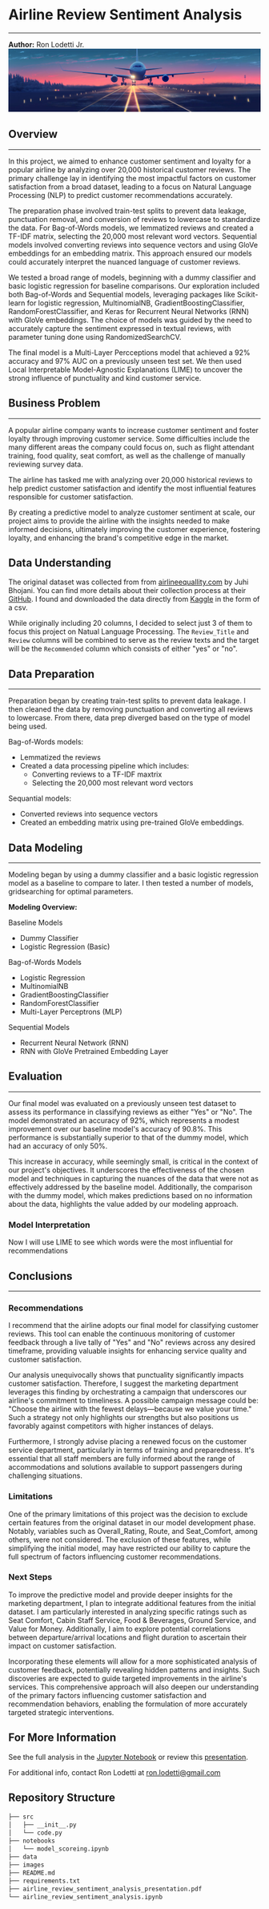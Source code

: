 # Airline Review Sentiment Analysis
***
**Author:** Ron Lodetti Jr.
![airplane](images/aipromptsmaker_com_free_social_media_banners_by_webartgallery_dfyynow-pre.jpg)

## Overview
***
In this project, we aimed to enhance customer sentiment and loyalty for a popular airline by analyzing over 20,000 historical customer reviews. The primary challenge lay in identifying the most impactful factors on customer satisfaction from a broad dataset, leading to a focus on Natural Language Processing (NLP) to predict customer recommendations accurately.

The preparation phase involved train-test splits to prevent data leakage, punctuation removal, and conversion of reviews to lowercase to standardize the data. For Bag-of-Words models, we lemmatized reviews and created a TF-IDF matrix, selecting the 20,000 most relevant word vectors. Sequential models involved converting reviews into sequence vectors and using GloVe embeddings for an embedding matrix. This approach ensured our models could accurately interpret the nuanced language of customer reviews.

We tested a broad range of models, beginning with a dummy classifier and basic logistic regression for baseline comparisons. Our exploration included both Bag-of-Words and Sequential models, leveraging packages like Scikit-learn for logistic regression, MultinomialNB, GradientBoostingClassifier, RandomForestClassifier, and Keras for Recurrent Neural Networks (RNN) with GloVe embeddings. The choice of models was guided by the need to accurately capture the sentiment expressed in textual reviews, with parameter tuning done using RandomizedSearchCV.

The final model is a Multi-Layer Percceptions model that achieved a 92% accuracy and 97% AUC on a previously unseen test set. We then used Local Interpretable Model-Agnostic Explanations (LIME) to uncover the strong influence of punctuality and kind customer service. 

## Business Problem
***
A popular airline company wants to increase customer sentiment and foster loyalty through improving customer service. Some difficulties include the many different areas the company could focus on, such as flight attendant training, food quality, seat comfort, as well as the challenge of manually reviewing survey data.

The airline has tasked me with analyzing over 20,000 historical reviews to help predict customer satisfaction and identify the most influential features responsible for customer satisfaction.

By creating a predictive model to analyze customer sentiment at scale, our project aims to provide the airline with the insights needed to make informed decisions, ultimately improving the customer experience, fostering loyalty, and enhancing the brand's competitive edge in the market.

## Data Understanding

The original dataset was collected from from [airlineequallity.com](https://www.airlinequality.com/review-pages/a-z-airline-reviews/) by 
Juhi Bhojani. You can find more details about their collection process at their [GitHub](https://github.com/Juhibhojani/Airline-Reviews-). I found and downloaded the data directly from [Kaggle](https://www.kaggle.com/datasets/juhibhojani/airline-reviews) in the form of a csv. 

While originally including 20 columns, I decided to select just 3 of them to focus this project on Natual Language Processing. The `Review_Title` and `Review` columns will be combined to serve as the review texts and the target will be the `Recommended` column which consists of either "yes" or "no". 

## Data Preparation
***

Preparation began by creating train-test splits to prevent data leakage. I then cleaned the data by removing punctuation and converting all reviews to lowercase. From there, data prep diverged based on the type of model being used.

Bag-of-Words models:
- Lemmatized the reviews
- Created a data processing pipeline which includes:
    - Converting reviews to a TF-IDF maxtrix
    - Selecting the 20,000 most relevant word vectors

Sequantial models:
- Converted reviews into sequence vectors
- Created an embedding matrix using pre-trained GloVe embeddings.



## Data Modeling
***

Modeling began by using a dummy classifier and a basic logistic regression model as a baseline to compare to later. I then tested a number of models, gridsearching for optimal parameters. 

**Modeling Overview:**

Baseline Models
- Dummy Classifier
- Logistic Regression (Basic)

Bag-of-Words Models
- Logistic Regression
- MultinomialNB
- GradientBoostingClassifier
- RandomForestClassifier
- Multi-Layer Perceptrons (MLP)

Sequential Models
- Recurrent Neural Network (RNN)
- RNN with GloVe Pretrained Embedding Layer


## Evaluation
***
Our final model was evaluated on a previously unseen test dataset to assess its performance in classifying reviews as either "Yes" or "No". The model demonstrated an accuracy of 92%, which represents a modest improvement over our baseline model's accuracy of 90.8%. This performance is substantially superior to that of the dummy model, which had an accuracy of only 50%.

This increase in accuracy, while seemingly small, is critical in the context of our project's objectives. It underscores the effectiveness of the chosen model and techniques in capturing the nuances of the data that were not as effectively addressed by the baseline model. Additionally, the comparison with the dummy model, which makes predictions based on no information about the data, highlights the value added by our modeling approach.


### Model Interpretation
Now I will use LIME to see which words were the most influential for recommendations

## Conclusions
***
### Recommendations
I  recommend that the airline adopts our final model for classifying customer reviews. This tool can enable the continuous monitoring of customer feedback through a live tally of "Yes" and "No" reviews across any desired timeframe, providing valuable insights for enhancing service quality and customer satisfaction.

Our analysis unequivocally shows that punctuality significantly impacts customer satisfaction. Therefore, I suggest the marketing department leverages this finding by orchestrating a campaign that underscores our airline's commitment to timeliness. A possible campaign message could be: "Choose the airline with the fewest delays—because we value your time." Such a strategy not only highlights our strengths but also positions us favorably against competitors with higher instances of delays.

Furthermore, I strongly advise placing a renewed focus on the customer service department, particularly in terms of training and preparedness. It's essential that all staff members are fully informed about the range of accommodations and solutions available to support passengers during challenging situations. 

### Limitations
One of the primary limitations of this project was the decision to exclude certain features from the original dataset in our model development phase. Notably, variables such as Overall_Rating, Route, and Seat_Comfort, among others, were not considered. The exclusion of these features, while simplifying the initial model, may have restricted our ability to capture the full spectrum of factors influencing customer recommendations.
  
### Next Steps
To improve the predictive model and provide deeper insights for the marketing department, I plan to integrate additional features from the initial dataset. I am particularly interested in analyzing specific ratings such as Seat Comfort, Cabin Staff Service, Food & Beverages, Ground Service, and Value for Money. Additionally, I aim to explore potential correlations between departure/arrival locations and flight duration to ascertain their impact on customer satisfaction.

Incorporating these elements will allow for a more sophisticated analysis of customer feedback, potentially revealing hidden patterns and insights. Such discoveries are expected to guide targeted improvements in the airline's services. This comprehensive approach will also deepen our understanding of the primary factors influencing customer satisfaction and recommendation behaviors, enabling the formulation of more accurately targeted strategic interventions.

## For More Information

See the full analysis in the [Jupyter Notebook](./airline_review_sentiment_analysis.ipynb) or review this [presentation](./airline_review_sentiment_analysis_presentation.pdf).

For additional info, contact Ron Lodetti at [ron.lodetti@gmail.com](mailto:ron.lodetti@gmail.com)

## Repository Structure
```
├── src
│   ├── __init__.py
│   └── code.py
├── notebooks
│   └── model_scoreing.ipynb
├── data
├── images
├── README.md
├── requirements.txt
├── airline_review_sentiment_analysis_presentation.pdf
└── airline_review_sentiment_analysis.ipynb
```
